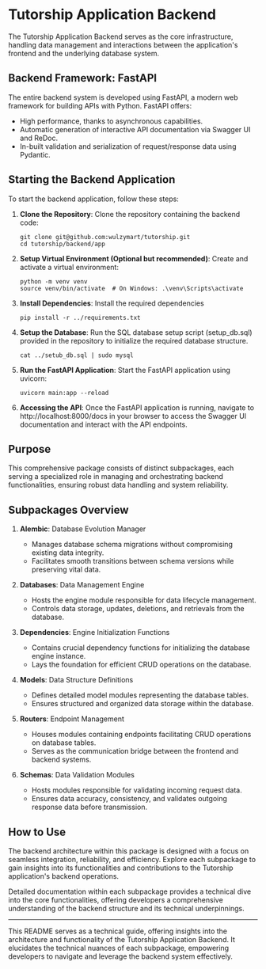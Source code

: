 # Tutorship Application Backend

The Tutorship Application Backend serves as the core infrastructure, handling data management and interactions between the application's frontend and the underlying database system.

## Backend Framework: FastAPI

The entire backend system is developed using FastAPI, a modern web framework for building APIs with Python. FastAPI offers:
- High performance, thanks to asynchronous capabilities.
- Automatic generation of interactive API documentation via Swagger UI and ReDoc.
- In-built validation and serialization of request/response data using Pydantic.

## Starting the Backend Application

To start the backend application, follow these steps:

1. **Clone the Repository**: Clone the repository containing the backend code:
   ```
   git clone git@github.com:wulzymart/tutorship.git
   cd tutorship/backend/app
   ```
2. **Setup Virtual Environment (Optional but recommended)**: Create and activate a virtual environment:
   ```
   python -m venv venv
   source venv/bin/activate  # On Windows: .\venv\Scripts\activate
   ```
3. **Install Dependencies**: Install the required dependencies
   ```
   pip install -r ../requirements.txt
   ```
4. **Setup the Database**: Run the SQL database setup script (setup_db.sql) provided in the repository to initialize the required database structure.
   ```
   cat ../setub_db.sql | sudo mysql
   ```
5. **Run the FastAPI Application**: Start the FastAPI application using uvicorn:
   ```
   uvicorn main:app --reload
   ```
6. **Accessing the API**: Once the FastAPI application is running, navigate to http://localhost:8000/docs in your browser to access the Swagger UI documentation and interact with the API endpoints.

## Purpose

This comprehensive package consists of distinct subpackages, each serving a specialized role in managing and orchestrating backend functionalities, ensuring robust data handling and system reliability.

## Subpackages Overview

1. **Alembic**: Database Evolution Manager
    - Manages database schema migrations without compromising existing data integrity.
    - Facilitates smooth transitions between schema versions while preserving vital data.

2. **Databases**: Data Management Engine
    - Hosts the engine module responsible for data lifecycle management.
    - Controls data storage, updates, deletions, and retrievals from the database.

3. **Dependencies**: Engine Initialization Functions
    - Contains crucial dependency functions for initializing the database engine instance.
    - Lays the foundation for efficient CRUD operations on the database.

4. **Models**: Data Structure Definitions
    - Defines detailed model modules representing the database tables.
    - Ensures structured and organized data storage within the database.

5. **Routers**: Endpoint Management
    - Houses modules containing endpoints facilitating CRUD operations on database tables.
    - Serves as the communication bridge between the frontend and backend systems.

6. **Schemas**: Data Validation Modules
    - Hosts modules responsible for validating incoming request data.
    - Ensures data accuracy, consistency, and validates outgoing response data before transmission.

## How to Use

The backend architecture within this package is designed with a focus on seamless integration, reliability, and efficiency. Explore each subpackage to gain insights into its functionalities and contributions to the Tutorship application's backend operations.

Detailed documentation within each subpackage provides a technical dive into the core functionalities, offering developers a comprehensive understanding of the backend structure and its technical underpinnings.

---

This README serves as a technical guide, offering insights into the architecture and functionality of the Tutorship Application Backend. It elucidates the technical nuances of each subpackage, empowering developers to navigate and leverage the backend system effectively.

